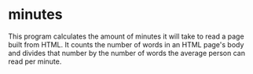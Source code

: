 # minutes
This program calculates the amount of minutes it will take to read a page built from HTML.
It counts the number of words in an HTML page's body and divides that number by the number of
words the average person can read per minute. 

